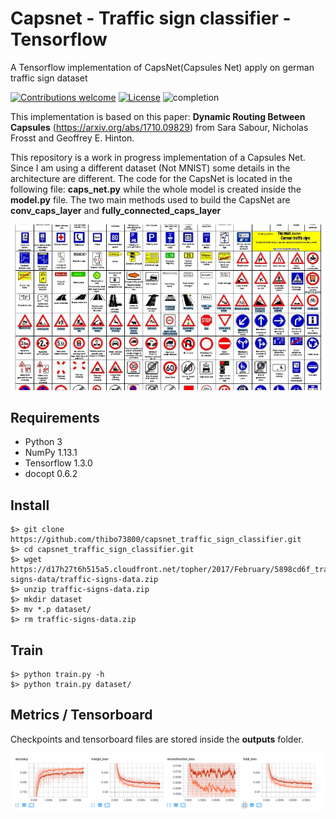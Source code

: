 # Capsnet - Traffic sign classifier - Tensorflow

A Tensorflow implementation of CapsNet(Capsules Net) apply on german traffic sign dataset

[![Contributions welcome](https://img.shields.io/badge/contributions-welcome-brightgreen.svg?style=plastic)](CONTRIBUTING.md)
[![License](https://img.shields.io/badge/license-Apache%202.0-blue.svg?style=plastic)](https://opensource.org/licenses/Apache-2.0)
![completion](https://img.shields.io/badge/completion%20state-80%25-blue.svg?style=plastic)

This implementation is based on this paper: <b>Dynamic Routing Between Capsules</b> (https://arxiv.org/abs/1710.09829) from Sara Sabour, Nicholas Frosst and Geoffrey E. Hinton.

This repository is a work in progress implementation of a Capsules Net. Since I am using a different dataset (Not MNIST) some details in the architecture are different. The code for the CapsNet is located in the following file: <b>caps_net.py</b> while the whole model is created inside the <b>model.py</b> file. The two main methods used to build the CapsNet are  <b>conv_caps_layer</b> and <b>fully_connected_caps_layer</b>

<img src="images/chart.jpg"></img>

## Requirements
- Python 3
- NumPy 1.13.1
- Tensorflow 1.3.0
- docopt 0.6.2

## Install

    $> git clone https://github.com/thibo73800/capsnet_traffic_sign_classifier.git
    $> cd capsnet_traffic_sign_classifier.git
    $> wget https://d17h27t6h515a5.cloudfront.net/topher/2017/February/5898cd6f_traffic-signs-data/traffic-signs-data.zip
    $> unzip traffic-signs-data.zip
    $> mkdir dataset
    $> mv *.p dataset/
    $> rm traffic-signs-data.zip
   
## Train

    $> python train.py -h
    $> python train.py dataset/
 
## Metrics / Tensorboard

Checkpoints and tensorboard files are stored inside the <b>outputs</b> folder.

<img src="images/tensorboard.png"></img>



